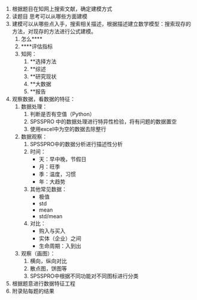 1. 根据题目在知网上搜索文献，确定建模方式
2. 读题目 思考可以从哪些方面建模
3. 建模可以从哪些点入手，搜索相关描述，根据描述建立数学模型：搜索现存的方法，对现存的方法进行公式建模。
   1. 怎么****
   2. ****评估指标
   3. 知网：
      1. **选择方法
      2. **综述
      3. **研究现状
      3. **大数据
      3. **报告
4. 观察数据，看数据的特征：
   1. 数据处理：
      1. 判断是否有空值（Python）
      2. SPSSPRO 中的数据处理进行特异性检验，将有问题的数据置空
      3. 使用excel中为空的数据去除整行
   2. 数据观察：
      1. SPSSPRO中的数据分析进行描述性分析
      2. 时间：
         - 天：早中晚，节假日
         - 月：旺季
         - 季：温度，习惯
         - 年：大趋势
      3. 其他常见数据：
         - 极值
         - std
         - mean
         - std/mean
      4. 对比：
         - 购入与买入
         - 实体（企业）之间
         - 生命周期：入到出
   3. 观察（画图）：
      1. 横向，纵向对比
      2. 散点图，饼图等
      3. SPSSPRO中根据不同功能对不同图标进行分类
5. 根据题意进行数据特征工程
5. 附录贴每题的结果